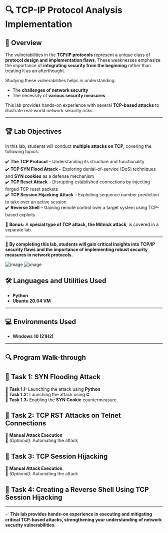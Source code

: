 # 🔍 TCP-IP Protocol Analysis Implementation  

## 📌 Overview  
The vulnerabilities in the **TCP/IP protocols** represent a unique class of **protocol design and implementation flaws**. These weaknesses emphasize the importance of **integrating security from the beginning** rather than treating it as an afterthought.  

Studying these vulnerabilities helps in understanding:  
- The **challenges of network security**  
- The necessity of **various security measures**  

This lab provides hands-on experience with several **TCP-based attacks** to illustrate real-world network security risks.  

---

## 🏆 Lab Objectives  
In this lab, students will conduct **multiple attacks on TCP**, covering the following topics:  

✔️ **The TCP Protocol** – Understanding its structure and functionality  
✔️ **TCP SYN Flood Attack** – Exploring denial-of-service (DoS) techniques and **SYN cookies** as a defense mechanism  
✔️ **TCP Reset Attack** – Disrupting established connections by injecting forged TCP reset packets  
✔️ **TCP Session Hijacking Attack** – Exploiting sequence number prediction to take over an active session  
✔️ **Reverse Shell** – Gaining remote control over a target system using TCP-based exploits  

🔹 **Bonus:** A **special type of TCP attack, the Mitnick attack**, is covered in a separate lab.  

---

🚀 **By completing this lab, students will gain critical insights into TCP/IP security flaws and the importance of implementing robust security measures in network protocols.**  


![image](https://github.com/user-attachments/assets/02fc8ae7-05e9-4627-a0c2-b636bd0efe2b)   ![image](https://github.com/user-attachments/assets/99277ba8-5171-4955-8867-6935e4187dc2)


## 🛠️ Languages and Utilities Used  
- **Python**  
- **Ubuntu 20.04 VM**  

---

## 💻 Environments Used  
- **Windows 10 (21H2)**  

---

## 🔍 Program Walk-through  

## 🚀 Task 1: SYN Flooding Attack  
🔹 **Task 1.1:** Launching the attack using **Python**  
🔹 **Task 1.2:** Launching the attack using **C**  
🔹 **Task 1.3:** Enabling the **SYN Cookie** countermeasure  

## 🚀 Task 2: TCP RST Attacks on Telnet Connections  
🔹 **Manual Attack Execution**  
🔹 *(Optional)*: Automating the attack  

## 🚀 Task 3: TCP Session Hijacking  
🔹 **Manual Attack Execution**  
🔹 *(Optional)*: Automating the attack  

## 🚀 Task 4: Creating a Reverse Shell Using TCP Session Hijacking  

---

✅ **This lab provides hands-on experience in executing and mitigating critical TCP-based attacks, strengthening your understanding of network security vulnerabilities.**  

